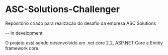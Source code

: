 # ASC-Solutions-Challenger

Repositório criado para realização do desafio da empresa ASC Solutions

-- in development 

O projeto está sendo desenvolvido em .net core 2.2, ASP.NET Core e Entitiy framework core.
